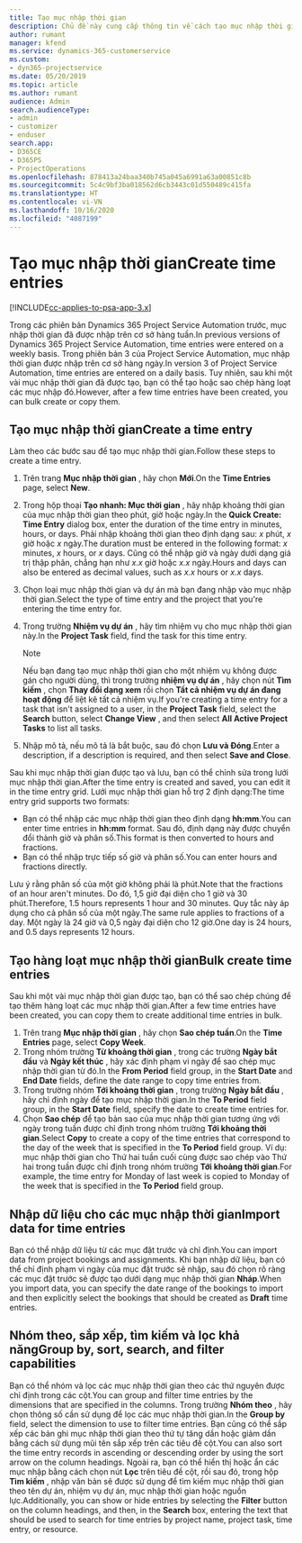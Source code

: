 ```yaml
---
title: Tạo mục nhập thời gian
description: Chủ đề này cung cấp thông tin về cách tạo mục nhập thời gian.
author: rumant
manager: kfend
ms.service: dynamics-365-customerservice
ms.custom:
- dyn365-projectservice
ms.date: 05/20/2019
ms.topic: article
ms.author: rumant
audience: Admin
search.audienceType:
- admin
- customizer
- enduser
search.app:
- D365CE
- D365PS
- ProjectOperations
ms.openlocfilehash: 878413a24baa340b745a045a6991a63a00851c8b
ms.sourcegitcommit: 5c4c9bf3ba018562d6cb3443c01d550489c415fa
ms.translationtype: HT
ms.contentlocale: vi-VN
ms.lasthandoff: 10/16/2020
ms.locfileid: "4087199"
---
```

# <a name="create-time-entries"></a><span data-ttu-id="11ef8-103">Tạo mục nhập thời gian</span><span class="sxs-lookup"><span data-stu-id="11ef8-103">Create time entries</span></span>

[!INCLUDE[cc-applies-to-psa-app-3.x](../includes/cc-applies-to-psa-app-3x.md)]

<span data-ttu-id="11ef8-104">Trong các phiên bản Dynamics 365 Project Service Automation trước, mục nhập thời gian đã được nhập trên cơ sở hàng tuần.</span><span class="sxs-lookup"><span data-stu-id="11ef8-104">In previous versions of Dynamics 365 Project Service Automation, time entries were entered on a weekly basis.</span></span> <span data-ttu-id="11ef8-105">Trong phiên bản 3 của Project Service Automation, mục nhập thời gian được nhập trên cơ sở hàng ngày.</span><span class="sxs-lookup"><span data-stu-id="11ef8-105">In version 3 of Project Service Automation, time entries are entered on a daily basis.</span></span> <span data-ttu-id="11ef8-106">Tuy nhiên, sau khi một vài mục nhập thời gian đã được tạo, bạn có thể tạo hoặc sao chép hàng loạt các mục nhập đó.</span><span class="sxs-lookup"><span data-stu-id="11ef8-106">However, after a few time entries have been created, you can bulk create or copy them.</span></span>

## <a name="create-a-time-entry"></a><span data-ttu-id="11ef8-107">Tạo mục nhập thời gian</span><span class="sxs-lookup"><span data-stu-id="11ef8-107">Create a time entry</span></span>

<span data-ttu-id="11ef8-108">Làm theo các bước sau để tạo mục nhập thời gian.</span><span class="sxs-lookup"><span data-stu-id="11ef8-108">Follow these steps to create a time entry.</span></span>

1. <span data-ttu-id="11ef8-109">Trên trang **Mục nhập thời gian** , hãy chọn **Mới**.</span><span class="sxs-lookup"><span data-stu-id="11ef8-109">On the **Time Entries** page, select **New**.</span></span>
2. <span data-ttu-id="11ef8-110">Trong hộp thoại **Tạo nhanh: Mục thời gian** , hãy nhập khoảng thời gian của mục nhập thời gian theo phút, giờ hoặc ngày.</span><span class="sxs-lookup"><span data-stu-id="11ef8-110">In the **Quick Create: Time Entry** dialog box, enter the duration of the time entry in minutes, hours, or days.</span></span> <span data-ttu-id="11ef8-111">Phải nhập khoảng thời gian theo định dạng sau: *x* phút, *x* giờ hoặc *x* ngày.</span><span class="sxs-lookup"><span data-stu-id="11ef8-111">The duration must be entered in the following format: *x* minutes, *x* hours, or *x* days.</span></span> <span data-ttu-id="11ef8-112">Cũng có thể nhập giờ và ngày dưới dạng giá trị thập phân, chẳng hạn như *x.x* giờ hoặc *x.x* ngày.</span><span class="sxs-lookup"><span data-stu-id="11ef8-112">Hours and days can also be entered as decimal values, such as *x.x* hours or *x.x* days.</span></span>
3. <span data-ttu-id="11ef8-113">Chọn loại mục nhập thời gian và dự án mà bạn đang nhập vào mục nhập thời gian.</span><span class="sxs-lookup"><span data-stu-id="11ef8-113">Select the type of time entry and the project that you're entering the time entry for.</span></span>
4. <span data-ttu-id="11ef8-114">Trong trường **Nhiệm vụ dự án** , hãy tìm nhiệm vụ cho mục nhập thời gian này.</span><span class="sxs-lookup"><span data-stu-id="11ef8-114">In the **Project Task** field, find the task for this time entry.</span></span>

    > [!NOTE]
    > <span data-ttu-id="11ef8-115">Nếu bạn đang tạo mục nhập thời gian cho một nhiệm vụ không được gán cho người dùng, thì trong trường **nhiệm vụ dự án** , hãy chọn nút **Tìm kiếm** , chọn **Thay đổi dạng xem** rồi chọn **Tất cả nhiệm vụ dự án đang hoạt động** để liệt kê tất cả nhiệm vụ.</span><span class="sxs-lookup"><span data-stu-id="11ef8-115">If you're creating a time entry for a task that isn't assigned to a user, in the **Project Task** field, select the **Search** button, select **Change View** , and then select **All Active Project Tasks** to list all tasks.</span></span>

5. <span data-ttu-id="11ef8-116">Nhập mô tả, nếu mô tả là bắt buộc, sau đó chọn **Lưu và Đóng**.</span><span class="sxs-lookup"><span data-stu-id="11ef8-116">Enter a description, if a description is required, and then select **Save and Close**.</span></span>

<span data-ttu-id="11ef8-117">Sau khi mục nhập thời gian được tạo và lưu, bạn có thể chỉnh sửa trong lưới mục nhập thời gian.</span><span class="sxs-lookup"><span data-stu-id="11ef8-117">After the time entry is created and saved, you can edit it in the time entry grid.</span></span> <span data-ttu-id="11ef8-118">Lưới mục nhập thời gian hỗ trợ 2 định dạng:</span><span class="sxs-lookup"><span data-stu-id="11ef8-118">The time entry grid supports two formats:</span></span>

- <span data-ttu-id="11ef8-119">Bạn có thể nhập các mục nhập thời gian theo định dạng **hh:mm**.</span><span class="sxs-lookup"><span data-stu-id="11ef8-119">You can enter time entries in **hh:mm** format.</span></span> <span data-ttu-id="11ef8-120">Sau đó, định dạng này được chuyển đổi thành giờ và phân số.</span><span class="sxs-lookup"><span data-stu-id="11ef8-120">This format is then converted to hours and fractions.</span></span>
- <span data-ttu-id="11ef8-121">Bạn có thể nhập trực tiếp số giờ và phân số.</span><span class="sxs-lookup"><span data-stu-id="11ef8-121">You can enter hours and fractions directly.</span></span>

<span data-ttu-id="11ef8-122">Lưu ý rằng phân số của một giờ không phải là phút.</span><span class="sxs-lookup"><span data-stu-id="11ef8-122">Note that the fractions of an hour aren't minutes.</span></span> <span data-ttu-id="11ef8-123">Do đó, 1,5 giờ đại diện cho 1 giờ và 30 phút.</span><span class="sxs-lookup"><span data-stu-id="11ef8-123">Therefore, 1.5 hours represents 1 hour and 30 minutes.</span></span> <span data-ttu-id="11ef8-124">Quy tắc này áp dụng cho cả phân số của một ngày.</span><span class="sxs-lookup"><span data-stu-id="11ef8-124">The same rule applies to fractions of a day.</span></span> <span data-ttu-id="11ef8-125">Một ngày là 24 giờ và 0,5 ngày đại diện cho 12 giờ.</span><span class="sxs-lookup"><span data-stu-id="11ef8-125">One day is 24 hours, and 0.5 days represents 12 hours.</span></span>

## <a name="bulk-create-time-entries"></a><span data-ttu-id="11ef8-126">Tạo hàng loạt mục nhập thời gian</span><span class="sxs-lookup"><span data-stu-id="11ef8-126">Bulk create time entries</span></span>

<span data-ttu-id="11ef8-127">Sau khi một vài mục nhập thời gian được tạo, bạn có thể sao chép chúng để tạo thêm hàng loạt các mục nhập thời gian.</span><span class="sxs-lookup"><span data-stu-id="11ef8-127">After a few time entries have been created, you can copy them to create additional time entries in bulk.</span></span>

1. <span data-ttu-id="11ef8-128">Trên trang **Mục nhập thời gian** , hãy chọn **Sao chép tuần**.</span><span class="sxs-lookup"><span data-stu-id="11ef8-128">On the **Time Entries** page, select **Copy Week**.</span></span>
2. <span data-ttu-id="11ef8-129">Trong nhóm trường **Từ khoảng thời gian** , trong các trường **Ngày bắt đầu** và **Ngày kết thúc** , hãy xác định phạm vi ngày để sao chép mục nhập thời gian từ đó.</span><span class="sxs-lookup"><span data-stu-id="11ef8-129">In the **From Period** field group, in the **Start Date** and **End Date** fields, define the date range to copy time entries from.</span></span>
3. <span data-ttu-id="11ef8-130">Trong trường nhóm **Tới khoảng thời gian** , trong trường **Ngày bắt đầu** , hãy chỉ định ngày để tạo mục nhập thời gian.</span><span class="sxs-lookup"><span data-stu-id="11ef8-130">In the **To Period** field group, in the **Start Date** field, specify the date to create time entries for.</span></span>
4. <span data-ttu-id="11ef8-131">Chọn **Sao chép** để tạo bản sao của mục nhập thời gian tương ứng với ngày trong tuần được chỉ định trong nhóm trường **Tới khoảng thời gian**.</span><span class="sxs-lookup"><span data-stu-id="11ef8-131">Select **Copy** to create a copy of the time entries that correspond to the day of the week that is specified in the **To Period** field group.</span></span> <span data-ttu-id="11ef8-132">Ví dụ: mục nhập thời gian cho Thứ hai tuần cuối cùng được sao chép vào Thứ hai trong tuần được chỉ định trong nhóm trường  **Tới khoảng thời gian**.</span><span class="sxs-lookup"><span data-stu-id="11ef8-132">For example, the time entry for Monday of last week is copied to Monday of the week that is specified in the **To Period** field group.</span></span>

## <a name="import-data-for-time-entries"></a><span data-ttu-id="11ef8-133">Nhập dữ liệu cho các mục nhập thời gian</span><span class="sxs-lookup"><span data-stu-id="11ef8-133">Import data for time entries</span></span>

<span data-ttu-id="11ef8-134">Bạn có thể nhập dữ liệu từ các mục đặt trước và chỉ định.</span><span class="sxs-lookup"><span data-stu-id="11ef8-134">You can import data from project bookings and assignments.</span></span> <span data-ttu-id="11ef8-135">Khi bạn nhập dữ liệu, bạn có thể chỉ định phạm vi ngày của mục đặt trước sẽ nhập, sau đó chọn rõ ràng các mục đặt trước sẽ được tạo dưới dạng mục nhập thời gian **Nháp**.</span><span class="sxs-lookup"><span data-stu-id="11ef8-135">When you import data, you can specify the date range of the bookings to import and then explicitly select the bookings that should be created as **Draft** time entries.</span></span>

## <a name="group-by-sort-search-and-filter-capabilities"></a><span data-ttu-id="11ef8-136">Nhóm theo, sắp xếp, tìm kiếm và lọc khả năng</span><span class="sxs-lookup"><span data-stu-id="11ef8-136">Group by, sort, search, and filter capabilities</span></span>

<span data-ttu-id="11ef8-137">Bạn có thể nhóm và lọc các mục nhập thời gian theo các thứ nguyên được chỉ định trong các cột.</span><span class="sxs-lookup"><span data-stu-id="11ef8-137">You can group and filter time entries by the dimensions that are specified in the columns.</span></span> <span data-ttu-id="11ef8-138">Trong trường **Nhóm theo** , hãy chọn thông số cần sử dụng để lọc các mục nhập thời gian.</span><span class="sxs-lookup"><span data-stu-id="11ef8-138">In the **Group by** field, select the dimension to use to filter time entries.</span></span> <span data-ttu-id="11ef8-139">Bạn cũng có thể sắp xếp các bản ghi mục nhập thời gian theo thứ tự tăng dần hoặc giảm dần bằng cách sử dụng mũi tên sắp xếp trên các tiêu đề cột.</span><span class="sxs-lookup"><span data-stu-id="11ef8-139">You can also sort the time entry records in ascending or descending order by using the sort arrow on the column headings.</span></span> <span data-ttu-id="11ef8-140">Ngoài ra, bạn có thể hiển thị hoặc ẩn các mục nhập bằng cách chọn nút **Lọc** trên tiêu đề cột, rồi sau đó, trong hộp **Tìm kiếm** , nhập văn bản sẽ được sử dụng để tìm kiếm mục nhập thời gian theo tên dự án, nhiệm vụ dự án, mục nhập thời gian hoặc nguồn lực.</span><span class="sxs-lookup"><span data-stu-id="11ef8-140">Additionally, you can show or hide entries by selecting the **Filter** button on the column headings, and then, in the **Search** box, entering the text that should be used to search for time entries by project name, project task, time entry, or resource.</span></span>
